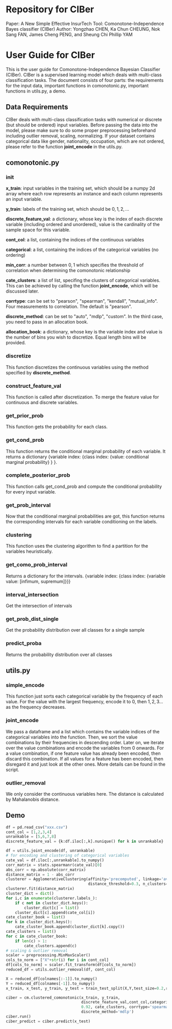 # Repository for CIBer

Paper: A New Simple Effective InsurTech Tool: Comonotone-Independence Bayes classifier (CIBer)
Author: Yongzhao CHEN, Ka Chun CHEUNG, Nok Sang FAN, James Cheng PENG, and Sheung Chi Phillip YAM

# User Guide for CIBer

This is the user guide for Comonotone-Independence Bayesian Classifier (CIBer). CIBer is a supervised learning model which deals with multi-class classification tasks. The document consists of four parts: the requirements for the input data, important functions in comonotonic.py, important functions in utils.py, a demo.

 

## Data Requirements

CIBer deals with multi-class classification tasks with numerical or discrete (but should be ordered) input variables. Before passing the data into the model, please make sure to do some proper preprocessing beforehand including outlier removal, scaling, normalizing. If your dataset contains categorical data like gender, nationality, occupation, which are not ordered, please refer to the function $\textbf{joint_encode}$ in the utils.py. 



## comonotonic.py

### init

$\textbf{x_train}$: input variables in the training set, which should be a numpy 2d array where each row represents an instance and each column represents an input variable.

$\textbf{y_train}$: labels of the training set, which should be $0,1,2,...$

$\textbf{discrete_feature_val}$: a dictionary, whose key is the index of each discrete variable (including ordered and unordered), value is the cardinality of the sample space for this variable. 

$\textbf{cont_col}$: a list, containing the indices of the continuous variables

$\textbf{categorical}$: a list, containing the indices of the categorical variables (no ordering)

$\textbf{min_corr}$: a number between $0,1$ which specifies the threshold of correlation when determining the comonotonic relationship

$\textbf{cate_clusters}$: a list of list, specifing the clusters of categorical variables. This can be achieved by calling the function $\textbf{joint_encode}$, which will be discussed later. 

$\textbf{corrtype}$: can be set to "pearson", "spearman", "kendall", "mutual_info". Four measurements to correlation. The default is "pearson".

$\textbf{discrete_method}$: can be set to "auto", "mdlp", "custom". In the third case, you need to pass in an allocation book.

$\textbf{allocation_book}$: a dictionary, whose key is the variable index and value is the number of bins you wish to discretize. Equal length bins will be provided.

### discretize

This function discretizes the continuous variables using the method specified by $\textbf{discrete_method}$.

### construct_feature_val

This function is called after discretization. To merge the feature value for continuous and discrete variables. 

### get_prior_prob

This function gets the probability for each class.

### get_cond_prob

This function returns the conditional marginal probability of each variable. It returns a dictionary {variable index: {class index: {value: conditional marginal probability} } }.

### complete_posterior_prob

 This function calls get_cond_prob and compute the conditional probability for every input variable.

### get_prob_interval

Now that the conditional marginal probabilities are got, this function returns the corresponding intervals for each variable conditioning on the labels. 

### clustering

This function uses the clustering algorithm to find a partition for the variables heuristically.

### get_como_prob_interval

Returns a dictionary for the intervals. {variable index: {class index: {variable value: [infimum, supremum]}}}

### interval_intersection

Get the intersection of intervals

### get_prob_dist_single

Get the probability distribution over all classes for a single sample

### predict_proba

Returns the probability distribution over all classes



## utils.py

### simple_encode

This function just sorts each categorical variable by the frequency of each value. For the value with the largest frequency, encode it to $0$, then $1,2,3...$ as the frequency decreases.

### joint_encode

We pass a dataframe and a list which contains the variable indices of the categorical variables into the function. Then, we sort the value combinations by their frequencies in descending order. Later on, we iterate over the value combinations and encode the variables from $0$ onwards. For a value combination, if one feature value has already been encoded, then discard this combination. If all values for a feature has been encoded, then disregard it and just look at the other ones. More details can be found in the script.

### outlier_removal

We only consider the continuous variables here. The distance is calculated by Mahalanobis distance. 



## Demo

```python
df = pd.read_csv("xxx.csv")
cont_col = [1,2,3,4]
unrankable = [5,6,7,8]
discrete_feature_val = {k:df.iloc[:,k].nunique() for k in unrankable}

df = utils.joint_encode(df, unrankable)
# for encoding and clustering of categorical variables
cate_val = df.iloc[:,unrankable].to_numpy()
corr_matrix = stats.spearmanr(cate_val)[0]
abs_corr = np.absolute(corr_matrix)
distance_matrix = 1 - abs_corr
clusterer = AgglomerativeClustering(affinity='precomputed', linkage='average', 
                                    distance_threshold=0.3, n_clusters=None)
clusterer.fit(distance_matrix)
cluster_dict = dict()
for i,c in enumerate(clusterer.labels_):
    if c not in cluster_dict.keys():
        cluster_dict[c] = list()
    cluster_dict[c].append(cate_col[i])
cate_cluster_book = list()
for k in cluster_dict.keys():
    cate_cluster_book.append(cluster_dict[k].copy())
cate_clusters = list()
for c in cate_cluster_book:
    if len(c) > 1:
        cate_clusters.append(c)
# scaling & outlier removal        
scaler = preprocessing.MinMaxScaler()
cols_to_norm = ["X"+str(i) for i in cont_col]
df[cols_to_norm] = scaler.fit_transform(df[cols_to_norm])
reduced_df = utils.outlier_removal(df, cont_col)

X = reduced_df[colnames[:-1]].to_numpy()
Y = reduced_df[colnames[-1]].to_numpy()
x_train, x_test, y_train, y_test = train_test_split(X,Y,test_size=0.2,random_state = 40)

ciber = cm.clustered_comonotonic(x_train, y_train,
                                 discrete_feature_val,cont_col,categorical, 
                                 0.92, cate_clusters, corrtype='spearman',
                                 discrete_method='mdlp')
ciber.run()
ciber_predict = ciber.predict(x_test)
```

